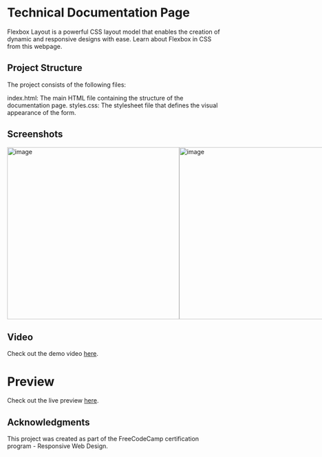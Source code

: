 # Technical Documentation Page

Flexbox Layout is a powerful CSS layout model that enables the creation of dynamic and responsive designs with ease. Learn about Flexbox in CSS from this webpage. 

## Project Structure
The project consists of the following files:

index.html: The main HTML file containing the structure of the documentation page.
styles.css: The stylesheet file that defines the visual appearance of the form.

## Screenshots
<div style="display: flex; justify-content: space-between;">
  <img width="400" alt="image" src="https://github.com/souri-droid/technical-documentation/assets/70069572/dde544e7-c123-471a-86ee-457264fb973c">
  <img width="400" alt="image" src="https://github.com/souri-droid/technical-documentation/assets/70069572/ed6812a7-e963-4e20-b820-dd37fe157001">
</div>

## Video
Check out the demo video [here](https://github.com/souri-droid/technical-documentation/assets/70069572/5335ef21-bed8-43b3-8028-2a6e9f815e0a).

# Preview
Check out the live preview [here](https://souri-droid.github.io/technical-documentation/).

## Acknowledgments
This project was created as part of the FreeCodeCamp certification program - Responsive Web Design.



